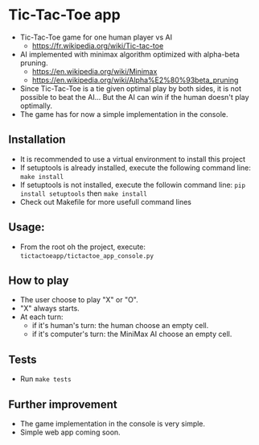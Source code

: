 # Tic-Tac-Toe app
- Tic-Tac-Toe game for one human player vs AI
  - https://fr.wikipedia.org/wiki/Tic-tac-toe
- AI implemented with minimax algorithm optimized with alpha-beta pruning.
  - https://en.wikipedia.org/wiki/Minimax
  - https://en.wikipedia.org/wiki/Alpha%E2%80%93beta_pruning
- Since Tic-Tac-Toe is a tie given optimal play by both sides, it is not possible to beat the AI... But the AI can win if the human doesn't play optimally.
- The game has for now a simple implementation in the console.

## Installation
- It is recommended to use a virtual environment to install this project
- If setuptools is already installed, execute the following command line: ```make install```
- If setuptools is not installed, execute the followin command line: ```pip install setuptools``` then ```make install```
- Check out Makefile for more usefull command lines

## Usage:
- From the root oh the project, execute: ```tictactoeapp/tictactoe_app_console.py```

## How to play
- The user choose to play "X" or "O".
- "X" always starts.
- At each turn:
  - if it's human's turn: the human choose an empty cell.
  - if it's computer's turn: the MiniMax AI choose an empty cell.

## Tests
- Run ```make tests```

## Further improvement
- The game implementation in the console is very simple.
- Simple web app coming soon.
